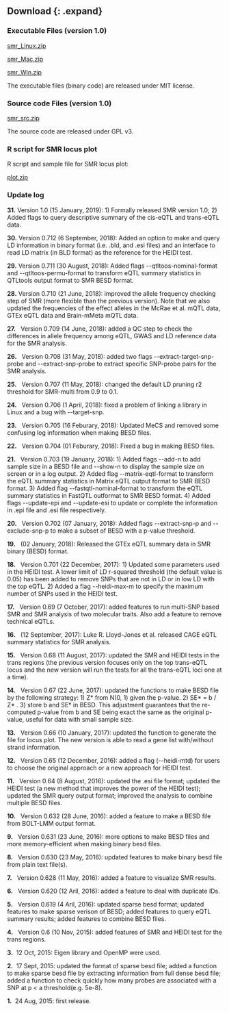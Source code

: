 
## Download {: .expand}
### Executable Files (version 1.0) 

[smr\_Linux.zip](download/smr_Linux.zip)

[smr\_Mac.zip](download/smr_Mac.zip)

[smr\_Win.zip](download/smr_Win.zip)


The executable files (binary code) are released under MIT license.

### Source code Files (version 1.0) 
[smr\_src.zip](download/smr_src.tar.gz)

The source code are released under GPL v3.

### R script for SMR locus plot 

R script and sample file for SMR locus plot:

[plot.zip](download/plot.zip)


### Update log 
**31.**   Version 1.0 (15 January, 2019): 1) Formally released SMR version 1.0; 2) Added flags to query descriptive summary of  the cis-eQTL and trans-eQTL data.

**30.**   Version 0.712 (6 September, 2018): Added an option to make and query LD information in binary format (i.e. .bld, and .esi files) and an interface to read LD matrix (in BLD format) as the reference for the HEIDI test.

**29.**   Version 0.711 (30 August, 2018): Added flags --qtltoos-nominal-format and --qtltoos-permu-format to transform eQTL summary statistics in QTLtools output format to SMR BESD format.

**28.**   Version 0.710 (21 June, 2018): improved the allele frequency checking step of SMR (more flexible than the previous version). Note that we also updated the frequencies of the effect alleles in the McRae et al. mQTL data, GTEx eQTL data and Brain-mMeta mQTL data.

**27.**   Version 0.709 (14 June, 2018): added a QC step to check the differences in allele frequency among eQTL, GWAS and LD reference data for the SMR analysis.

**26.**   Version 0.708 (31 May, 2018): added two flags --extract-target-snp-probe and --extract-snp-probe to extract specific SNP-probe pairs for the SMR analysis.

**25.**   Version 0.707 (11 May, 2018): changed the default LD pruning r2 threshold for SMR-multi from 0.9 to 0.1.

**24.**   Version 0.706 (1 April, 2018): fixed a problem of linking a library in Linux and a bug with --target-snp. 

**23.**   Version 0.705 (16 Feburary, 2018): Updated MeCS and removed some confusing log information when making BESD files. 

**22.**   Version 0.704 (01 Feburary, 2018): Fixed a bug in making BESD files. 

**21.**   Version 0.703 (19 January, 2018): 1) Added flags --add-n to add sample size in a BESD file and --show-n to display the sample size on screen or in a log output. 2) Added flag --matrix-eqtl-format to transform the eQTL summary statistics in Matrix eQTL output format to SMR BESD format. 3) Added flag --fastqtl-nominal-format to transform the eQTL summary statistics in FastQTL outformat to SMR BESD format. 4) Added flags --update-epi and --update-esi to update or complete the information in .epi file and .esi file respectively.

**20.**   Version 0.702 (07 January, 2018): Added flags --extract-snp-p and --exclude-snp-p to make a subset of BESD with a p-value threshold. 

**19.**   (02 January, 2018): Released the GTEx eQTL summary data in SMR binary (BESD) format.

**18.**   Version 0.701 (22 December, 2017): 1) Updated some parameters used in the HEIDI test. A lower limit of LD r-squared threshold (the default value is 0.05) has been added to remove SNPs that are not in LD or in low LD with the top eQTL. 2) Added a flag --heidi-max-m to specify the maximum number of SNPs used in the HEIDI test. 

**17.**   Version 0.69 (7 October, 2017): added features to run
multi-SNP based SMR and SMR analysis of two molecular traits. Also add a
feature to remove technical eQTLs.

**16.**   (12 September, 2017): Luke R. Lloyd-Jones et al. released CAGE
eQTL summary statistics for SMR analysis.

**15.**   Version 0.68 (11 August, 2017): updated the SMR and HEIDI
tests in the trans regions (the previous version focuses only on the top
trans-eQTL locus and the new version will run the tests for all the
trans-eQTL loci one at a time).

**14.**   Version 0.67 (22 June, 2017): updated the functions to make
BESD file by the following strategy: 1) Z\* from N(0, 1) given the
p-value. 2) SE\* = b / Z\* . 3) store b and SE\* in BESD. This
adjustment guarantees that the re-computed p-value from b and SE being
exact the same as the original p-value, useful for data with small
sample size.

**13.**   Version 0.66 (10 January, 2017): updated the function to
generate the file for locus plot. The new version is able to read a gene
list with/without strand information.

**12.**   Version 0.65 (12 December, 2016): added a flag (\--heidi-mtd)
for users to choose the original approach or a new approach for HEIDI
test.

**11.**   Version 0.64 (8 August, 2016): updated the .esi file format;
updated the HEIDI test (a new method that improves the power of the
HEIDI test); updated the SMR query output format; improved the analysis
to combine multiple BESD files.

**10.**   Version 0.632 (28 June, 2016): added a feature to make a BESD
file from BOLT-LMM output format.

**9.**   Version 0.631 (23 June, 2016): more options to make BESD files
and more memory-efficient when making binary besd files.

**8.**   Version 0.630 (23 May, 2016): updated features to make binary
besd file from plain text file(s).

**7.**   Version 0.628 (11 May, 2016): added a feature to visualize SMR
results.

**6.**   Version 0.620 (12 Aril, 2016): added a feature to deal with
duplicate IDs.

**5.**   Version 0.619 (4 Aril, 2016): updated sparse besd format;
updated features to make sparse verison of BESD; added features to query
eQTL summary results; added features to combine BESD files.

**4.**   Version 0.6 (10 Nov, 2015): added features of SMR and HEIDI
test for the trans regions.

**3.**  12 Oct, 2015: Eigen library and OpenMP were used.

**2.**  17 Sept, 2015: updated the format of sparse besd file; added a
function to make sparse besd file by extracting information from full
dense besd file; added a function to check quickly how many probes are
associated with a SNP at p &lt; a threshold(e.g. 5e-8).

**1.**  24 Aug, 2015: first release.



